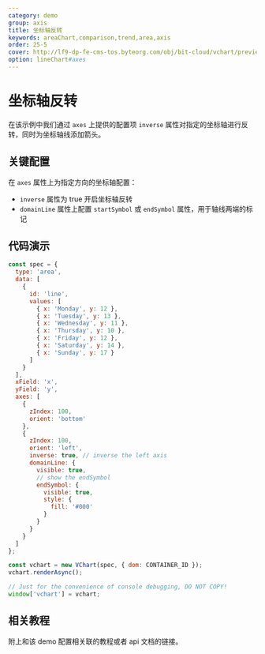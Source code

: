 ```yaml
---
category: demo
group: axis
title: 坐标轴反转
keywords: areaChart,comparison,trend,area,axis
order: 25-5
cover: http://lf9-dp-fe-cms-tos.byteorg.com/obj/bit-cloud/vchart/preview/axis/inverse.png
option: lineChart#axes
---
```


# 坐标轴反转

在该示例中我们通过 `axes` 上提供的配置项 `inverse` 属性对指定的坐标轴进行反转，同时为坐标轴线添加箭头。

## 关键配置

在 `axes` 属性上为指定方向的坐标轴配置：

- `inverse` 属性为 true 开启坐标轴反转
- `domainLine` 属性上配置 `startSymbol` 或 `endSymbol` 属性，用于轴线两端的标记

## 代码演示

```javascript livedemo
const spec = {
  type: 'area',
  data: [
    {
      id: 'line',
      values: [
        { x: 'Monday', y: 12 },
        { x: 'Tuesday', y: 13 },
        { x: 'Wednesday', y: 11 },
        { x: 'Thursday', y: 10 },
        { x: 'Friday', y: 12 },
        { x: 'Saturday', y: 14 },
        { x: 'Sunday', y: 17 }
      ]
    }
  ],
  xField: 'x',
  yField: 'y',
  axes: [
    {
      zIndex: 100,
      orient: 'bottom'
    },
    {
      zIndex: 100,
      orient: 'left',
      inverse: true, // inverse the left axis
      domainLine: {
        visible: true,
        // show the endSymbol
        endSymbol: {
          visible: true,
          style: {
            fill: '#000'
          }
        }
      }
    }
  ]
};

const vchart = new VChart(spec, { dom: CONTAINER_ID });
vchart.renderAsync();

// Just for the convenience of console debugging, DO NOT COPY!
window['vchart'] = vchart;
```

## 相关教程

附上和该 demo 配置相关联的教程或者 api 文档的链接。
